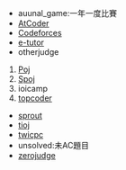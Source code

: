 * auunal_game:一年一度比賽
* [AtCoder](https://atcoder.jp/)
* [Codeforces](http://codeforces.com/)
* [e-tutor](http://e-tutor.itsa.org.tw/e-Tutor/)
* otherjudge
1. [Poj](http://poj.org/)
2. [Spoj](http://www.spoj.com/)
3. ioicamp
4. [topcoder](https://www.topcoder.com/)
* [sprout](https://neoj.sprout.tw/)
* [tioj](http://tioj.infor.org/)
* [twicpc](http://oj.icpc.tw/)
* unsolved:未AC題目
* [zerojudge](https://zerojudge.tw/)